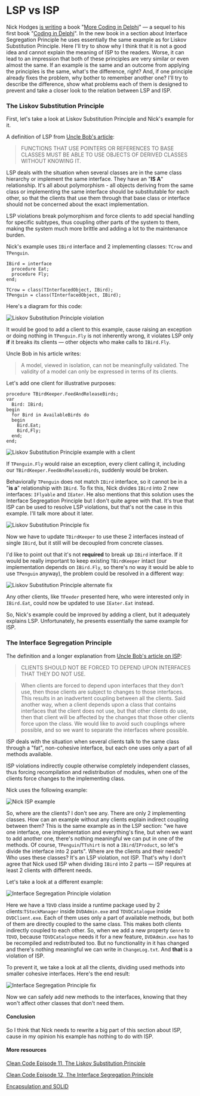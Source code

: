 # LSP vs ISP

Nick Hodges [is writing][coding in delphi group] a book "[More Coding in Delphi][more coding]" — a sequel to his first book "[Coding in Delphi][coding in delphi]". In the new book in a section about Interface Segregation Principle he uses essentially the same example as for Liskov Substitution Principle. Here I'll try to show why I think that it is not a good idea and cannot explain the meaning of ISP to the readers. Worse, it can lead to an impression that both of these principles are very similar or even almost the same. If an example is the same and an outcome from applying the principles is the same, what's the difference, right? And, if one principle already fixes the problem, why bother to remember another one? I'll try to describe the difference, show what problems each of them is designed to prevent and take a closer look to the relation between LSP and ISP.

### The Liskov Substitution Principle

First, let's take a look at Liskov Substitution Principle and Nick's example for it.

A definition of LSP from [Uncle Bob's article][uncle bob LSP]:

>FUNCTIONS THAT USE POINTERS OR REFERENCES TO BASE CLASSES MUST BE ABLE TO USE OBJECTS OF DERIVED CLASSES WITHOUT KNOWING IT.

LSP deals with the situation when several classes are in the same class hierarchy or implement the same interface. They have an "**IS A**" relationship. It's all about polymorphism - all objects deriving from the same class or implementing the same interface should be substitutable for each other, so that the clients that use them through that base class or interface should not be concerned about the exact implementation.

LSP violations break polymorphism and force clients to add special handling for specific subtypes, thus coupling other parts of the system to them, making the system much more brittle and adding a lot to the maintenance burden.

Nick's example uses `IBird` interface and 2 implementing classes: `TCrow` and `TPenguin`.

    IBird = interface
      procedure Eat;
      procedure Fly;
    end;

    TCrow = class(TInterfacedObject, IBird);
    TPenguin = class(TInterfacedObject, IBird);

Here's a diagram for this code:

![Liskov Substitution Principle violation](http://yuml.me/c3310b60)

It would be good to add a client to this example, cause raising an exception or doing nothing in `TPenguin.Fly` is not inherently wrong, it violates LSP only **if** it breaks its clients — other objects who make calls to `IBird.Fly`.

Uncle Bob in his article writes:
>A model, viewed in isolation, can not be meaningfully validated. The validity of a model can only be expressed in terms of its clients.

Let's add one client for illustrative purposes:

    procedure TBirdKeeper.FeedAndReleaseBirds;
    var
      Bird: IBird;
    begin
      for Bird in AvailableBirds do
      begin
        Bird.Eat;
        Bird,Fly;
      end;
    end;

![Liskov Substitution Principle example with a client](http://yuml.me/044ab873)

If `TPenguin.Fly` would raise an exception, every client calling it, including our `TBirdKeeper.FeedAndReleaseBirds`, suddenly would be broken.

Behaviorally `TPenguin` does not match `IBird` interface, so it cannot be in a "**is a**" relationship with `IBird`. To fix this, Nick divides `IBird` into 2 new interfaces: `IFlyable` and `IEater`. He also mentions that this solution uses the Interface Segregation Principle but I don't quite agree with that. It's true that ISP can be used to resolve LSP violations, but that's not the case in this example. I'll talk more about it later.

![Liskov Substitution Principle fix](http://yuml.me/a84f2d45)

Now we have to update `TBirdKeeper` to use these 2 interfaces instead of single `IBird`, but it still will be decoupled from concrete classes.

I'd like to point out that it's not **required** to break up `IBird` interface. If it would be really important to keep existing `TBirdKeeper` intact (our implementation depends on `IBird.Fly`, so there's no way it would be able to use `TPenguin` anyway), the problem could be resolved in a different way:

![Liskov Substitution Principle alternate fix](http://yuml.me/f3650171)

Any other clients, like `TFeeder` presented here, who were interested only in `IBird.Eat`, could now be updated to use `IEater.Eat` instead.

So, Nick's example could be improved by adding a client, but it adequately explains LSP. Unfortunately, he presents essentially the same example for ISP.

### The Interface Segregation Principle

The definition and a longer explanation from [Uncle Bob's article on ISP][uncle bob ISP]:

>CLIENTS SHOULD NOT BE FORCED TO DEPEND UPON INTERFACES THAT THEY DO NOT USE.

>When clients are forced to depend upon interfaces that they don’t use, then those clients
are subject to changes to those interfaces. This results in an inadvertent coupling between
all the clients. Said another way, when a client depends upon a class that contains interfaces
that the client does not use, but that other clients do use, then that client will be
affected by the changes that those other clients force upon the class. We would like to
avoid such couplings where possible, and so we want to separate the interfaces where possible.

ISP deals with the situation when several clients talk to the same class through a "fat", non-cohesive interface, but each one uses only a part of all methods available.

ISP violations indirectly couple otherwise completely independent classes, thus forcing recompilation and redistribution of modules, when one of the clients force changes to the implementing class.

Nick uses the following example:

![Nick ISP example](http://yuml.me/6b1bff46)

So, where are the clients? I don't see any. There are only 2 implementing classes. How can an example without any clients explain indirect coupling between them? This is the same example as in the LSP section: "we have one interface, one implementation and everything's fine, but when we want to add another one, there's nothing meaningful we can put in one of the methods. Of course, `TPenguin`/`TTshirt` is not a `IBird`/`IProduct`, so let's divide the interface into 2 parts". Where are the clients and their needs? Who uses these classes? It's an LSP violation, not ISP. That's why I don't agree that Nick used ISP when dividing `IBird` into 2 parts — ISP requires at least 2 clients with different needs.

Let's take a look at a different example:

![Interface Segregation Principle violation](http://yuml.me/63c0b4a5)

Here we have a `TDVD` class inside a runtime package used by 2 clients:`TStockManager` inside `DVDAdmin.exe` and `TDVDCatalogue` inside `DVDClient.exe`. Each of them uses only a part of available methods, but both of them are directly coupled to the same class. This makes both clients indirectly coupled to each other. So, when we add a new property `Genre` to `TDVD`, because `TDVDCatalogue` needs it for a new feature, `DVDAdmin.exe` has to be recompiled and redistributed too. But no functionality in it has changed and there's nothing meaningful we can write in `ChangeLog.txt`. And **that** is a violation of ISP.

To prevent it, we take a look at all the clients, dividing used methods into smaller cohesive interfaces. Here's the end result:

![Interface Segregation Principle fix](http://yuml.me/47e2d8a8)

Now we can safely add new methods to the interfaces, knowing that they won't affect other classes that don't need them.

#### Conclusion

So I think that Nick needs to rewrite a big part of this section about ISP, cause in my opinion his example has nothing to do with ISP.

#### More resources

[Clean Code Episode 11, The Liskov Substitution Principle](https://cleancoders.com/episode/clean-code-episode-11-p1/show)

[Clean Code Episode 12, The Interface Segregation Principle](https://cleancoders.com/episode/clean-code-episode-12/show)

[Encapsulation and SOLID](http://www.pluralsight.com/courses/encapsulation-solid)

[coding in delphi group]: https://plus.google.com/u/0/communities/110978417023349293804
[more coding]: https://leanpub.com/morecodingindelphi
[coding in delphi]: https://leanpub.com/codingindelphi
[uncle bob LSP]: http://www.objectmentor.com/resources/articles/lsp.pdf
[uncle bob ISP]: http://www.objectmentor.com/resources/articles/isp.pdf
[role interface]: http://martinfowler.com/bliki/RoleInterface.html
